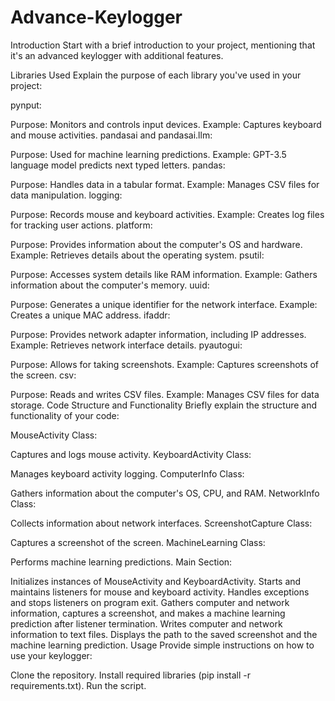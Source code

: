 # Advance-Keylogger
Introduction
Start with a brief introduction to your project, mentioning that it's an advanced keylogger with additional features.

Libraries Used
Explain the purpose of each library you've used in your project:

pynput:

Purpose: Monitors and controls input devices.
Example: Captures keyboard and mouse activities.
pandasai and pandasai.llm:

Purpose: Used for machine learning predictions.
Example: GPT-3.5 language model predicts next typed letters.
pandas:

Purpose: Handles data in a tabular format.
Example: Manages CSV files for data manipulation.
logging:

Purpose: Records mouse and keyboard activities.
Example: Creates log files for tracking user actions.
platform:

Purpose: Provides information about the computer's OS and hardware.
Example: Retrieves details about the operating system.
psutil:

Purpose: Accesses system details like RAM information.
Example: Gathers information about the computer's memory.
uuid:

Purpose: Generates a unique identifier for the network interface.
Example: Creates a unique MAC address.
ifaddr:

Purpose: Provides network adapter information, including IP addresses.
Example: Retrieves network interface details.
pyautogui:

Purpose: Allows for taking screenshots.
Example: Captures screenshots of the screen.
csv:

Purpose: Reads and writes CSV files.
Example: Manages CSV files for data storage.
Code Structure and Functionality
Briefly explain the structure and functionality of your code:

MouseActivity Class:

Captures and logs mouse activity.
KeyboardActivity Class:

Manages keyboard activity logging.
ComputerInfo Class:

Gathers information about the computer's OS, CPU, and RAM.
NetworkInfo Class:

Collects information about network interfaces.
ScreenshotCapture Class:

Captures a screenshot of the screen.
MachineLearning Class:

Performs machine learning predictions.
Main Section:

Initializes instances of MouseActivity and KeyboardActivity.
Starts and maintains listeners for mouse and keyboard activity.
Handles exceptions and stops listeners on program exit.
Gathers computer and network information, captures a screenshot, and makes a machine learning prediction after listener termination.
Writes computer and network information to text files.
Displays the path to the saved screenshot and the machine learning prediction.
Usage
Provide simple instructions on how to use your keylogger:

Clone the repository.
Install required libraries (pip install -r requirements.txt).
Run the script.
